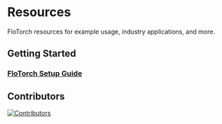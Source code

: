 # Resources

FloTorch resources for example usage, industry applications, and more.

## Getting Started

### [FloTorch Setup Guide](https://github.com/FloTorch/Resources/blob/b766dcc1ba0fe55c5b32151aa2485f36848f0090/flotorch_setup.md)

## Contributors

[![Contributors](https://contrib.rocks/image?repo=FloTorch/Resources)](https://github.com/FloTorch/Resources/graphs/contributors)